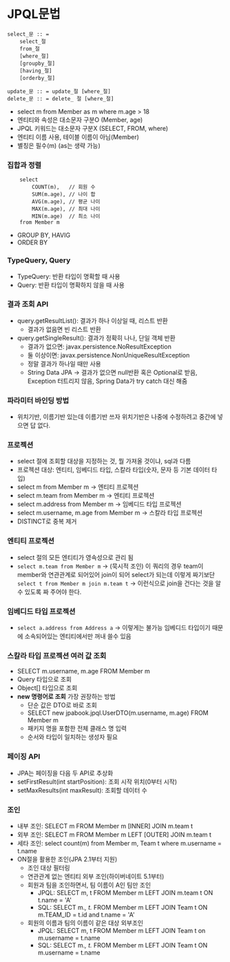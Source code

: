 # JPQL문법

```text
select_문 :: =
    select_절
    from_절
    [where_절]
    [groupby_절]
    [having_절]
    [orderby_절]

update_문 :: = update_절 [where_절]
delete_문 :: = delete_ 절 [where_절]
```
- select m from Member as m where m.age > 18
- 엔티티와 속성은 대소문자 구분O (Member, age)
- JPQL 키워드는 대소문자 구분X (SELECT, FROM, where)
- 엔티티 이름 사용, 테이블 이름이 아님(Member)
- 별칭은 필수(m) (as는 생략 가능)

### 집합과 정렬
```text
    select
        COUNT(m),   // 회원 수
        SUM(m.age), // 나이 합
        AVG(m.age), // 평균 나이
        MAX(m.age), // 최대 나이
        MIN(m.age)  // 최소 나이
    from Member m
```
- GROUP BY, HAVIG
- ORDER BY

### TypeQuery, Query
- TypeQuery: 반환 타입이 명확할 때 사용
- Query: 반환 타입이 명확하지 않을 때 사용

### 결과 조회 API
- query.getResultList(): 결과가 하나 이상일 때, 리스트 반환
  - 결과가 없음면 빈 리스트 반환
- query.getSingleResult(): 결과가 정확히 나나, 단일 객체 반환
  - 결과가 없으면: javax.persistence.NoResultException
  - 둘 이상이면: javax.persistence.NonUniqueResultException
  - 정말 결과가 하나일 때만 사용
  - String Data JPA -> 결과가 없으면 null반환 혹은 Optional로 받음, Exception 터트리지 않음, Spring Data가 try catch 대신 해줌

### 파라미터 바인딩 방법
- 위치기반, 이름기반 있는데 이름기반 쓰자 위치기반은 나중에 수정하려고 중간에 넣으면 답 없다.

### 프로젝션
- select 절에 조회할 대상을 지정하는 것, 뭘 가져올 것이냐, sql과 다름
- 프로젝션 대상: 엔티티, 임베디드 타입, 스칼라 타입(숫자, 문자 등 기본 데이터 타입)
- select m from Member m -> 엔티티 프로젝션
- select m.team from Member m -> 엔티티 프로젝션
- select m.address from Member m -> 임베디드 타입 프로젝션
- select m.username, m.age from Member m -> 스칼라 타입 프로젝션
- DISTINCT로 중복 제거

### 엔티티 프로젝션
- select 절의 모든 엔티티가 영속성으로 관리 됨
- `select m.team from Member m` -> (묵시적 조인) 이 쿼리의 경우 team이 member와 연관관계로 되어있어 join이 되어 select가 되는데 이렇게 짜기보단  
    `select t from Member m join m.team t` -> 이런식으로 join을 건다는 것을 알 수 있도록 짜 주어야 한다.

### 임베디드 타입 프로젝션
- `select a.address from Address a` -> 이렇게는 불가능 임베디드 타입이기 때문에 소속되어있는 엔티티에서만 꺼내 쓸수 있음

### 스칼라 타입 프로젝션 여러 값 조회
- SELECT m.username, m.age FROM Member m
- Query 타입으로 조회
- Object[] 타입으로 조회
- **new 명령어로 조회** 가장 권장하는 방법
  - 단순 값은 DTO로 바로 조회
  - SELECT new jpabook.jpql.UserDTO(m.username, m.age) FROM Member m
  - 패키지 명을 포함한 전체 클래스 명 입력
  - 순서와 타입이 일치하는 생성자 필요

### 페이징 API
- JPA는 페이징을 다음 두 API로 추상화
- setFirstResult(int startPosition): 조회 시작 위치(0부터 시작)
- setMaxResults(int maxResult): 조회할 데이터 수

### 조인
- 내부 조인: SELECT m FROM Member m [INNER] JOIN m.team t
- 외부 조인: SELECT m FROM Member m LEFT [OUTER] JOIN m.team t
- 세타 조인: select count(m) from Member m, Team t where m.username = t.name
- ON절을 활용한 조인(JPA 2.1부터 지원)
  - 조인 대상 필터링
  - 연관관계 없는 엔티티 외부 조인(하이버네이트 5.1부터)
  - 회원과 팀을 조인하면서, 팀 이름이 A인 팀만 조인
    - JPQL: SELECT m, t FROM Member m LEFT JOIN m.team t ON t.name = 'A'
    - SQL: SELECT m.*, t.* FROM Member m LEFT JOIN Team t ON m.TEAM_ID = t.id and t.name = 'A'
  - 회원의 이름과 팀의 이름이 같은 대상 외부조인
    - JPQL: SELECT m, t FROM Member m LEFT JOIN Team t on m.username = t.name
    - SQL: SELECT m.*, t.* FROM Member m LEFT JOIN Team t ON m.username = t.name

